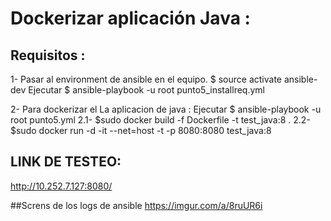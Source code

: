 # Dockerizar aplicación Java :

## Requisitos : 

  1- Pasar al environment de ansible en el equipo. $ source activate ansible-dev
     Ejecutar  $ ansible-playbook -u root  punto5_installreq.yml
  
  2-  Para dockerizar el La aplicacion de java : 
        Ejecutar  $ ansible-playbook -u root   punto5.yml
        2.1- $sudo docker build -f Dockerfile -t  test_java:8 .
        2.2- $sudo docker run -d -it --net=host -t -p 8080:8080 test_java:8

## LINK DE TESTEO:
http://10.252.7.127:8080/ 
       
       
##Screns de los logs de ansible
https://imgur.com/a/8ruUR6i
